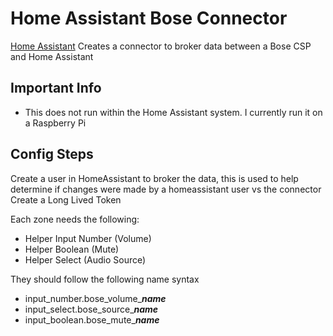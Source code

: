 # Home Assistant Bose Connector


[Home Assistant](https://www.home-assistant.io/)
Creates a connector to broker data between a Bose CSP and Home Assistant



## Important Info

* This does not run within the Home Assistant system. I currently run it on a Raspberry Pi

  
## Config Steps

Create a user in HomeAssistant to broker the data, this is used to help determine if changes were made by a homeassistant user vs the connector
Create a Long Lived Token

Each zone needs the following:

- Helper Input Number (Volume)
- Helper Boolean (Mute)
- Helper Select (Audio Source)

They should follow the following name syntax

- input_number.bose_volume_***name***
- input_select.bose_source_***name***
- input_boolean.bose_mute_***name***


